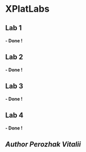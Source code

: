 # XPlatLabs
## Lab 1 
#### - Done !

## Lab 2
#### - Done !

## Lab 3
#### - Done !

## Lab 4
#### - Done !



## *Author __Perozhak Vitalii__* 
